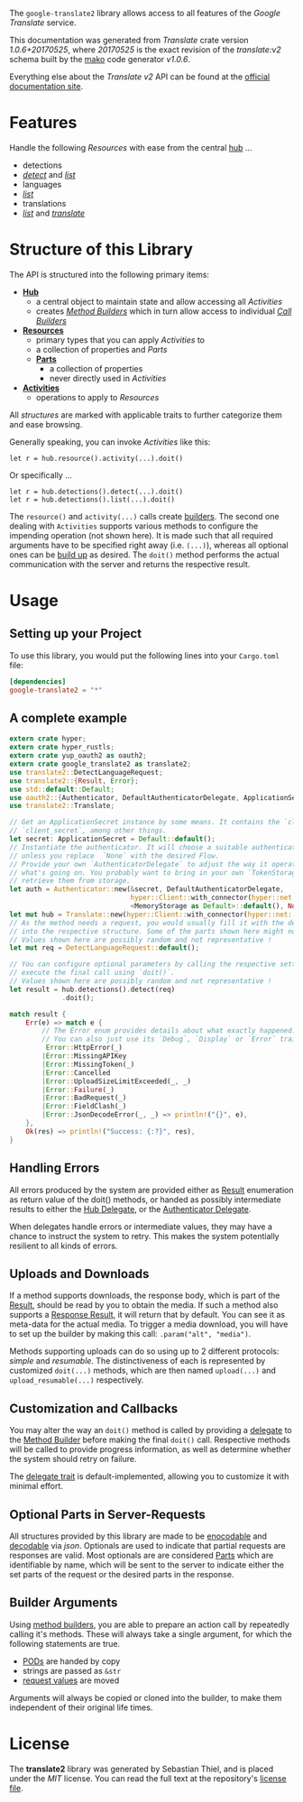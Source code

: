 <!---
DO NOT EDIT !
This file was generated automatically from 'src/mako/api/README.md.mako'
DO NOT EDIT !
-->
The `google-translate2` library allows access to all features of the *Google Translate* service.

This documentation was generated from *Translate* crate version *1.0.6+20170525*, where *20170525* is the exact revision of the *translate:v2* schema built by the [mako](http://www.makotemplates.org/) code generator *v1.0.6*.

Everything else about the *Translate* *v2* API can be found at the
[official documentation site](https://code.google.com/apis/language/translate/v2/getting_started.html).
# Features

Handle the following *Resources* with ease from the central [hub](https://docs.rs/google-translate2/1.0.6+20170525/google_translate2/struct.Translate.html) ... 

* detections
 * [*detect*](https://docs.rs/google-translate2/1.0.6+20170525/google_translate2/struct.DetectionDetectCall.html) and [*list*](https://docs.rs/google-translate2/1.0.6+20170525/google_translate2/struct.DetectionListCall.html)
* languages
 * [*list*](https://docs.rs/google-translate2/1.0.6+20170525/google_translate2/struct.LanguageListCall.html)
* translations
 * [*list*](https://docs.rs/google-translate2/1.0.6+20170525/google_translate2/struct.TranslationListCall.html) and [*translate*](https://docs.rs/google-translate2/1.0.6+20170525/google_translate2/struct.TranslationTranslateCall.html)




# Structure of this Library

The API is structured into the following primary items:

* **[Hub](https://docs.rs/google-translate2/1.0.6+20170525/google_translate2/struct.Translate.html)**
    * a central object to maintain state and allow accessing all *Activities*
    * creates [*Method Builders*](https://docs.rs/google-translate2/1.0.6+20170525/google_translate2/trait.MethodsBuilder.html) which in turn
      allow access to individual [*Call Builders*](https://docs.rs/google-translate2/1.0.6+20170525/google_translate2/trait.CallBuilder.html)
* **[Resources](https://docs.rs/google-translate2/1.0.6+20170525/google_translate2/trait.Resource.html)**
    * primary types that you can apply *Activities* to
    * a collection of properties and *Parts*
    * **[Parts](https://docs.rs/google-translate2/1.0.6+20170525/google_translate2/trait.Part.html)**
        * a collection of properties
        * never directly used in *Activities*
* **[Activities](https://docs.rs/google-translate2/1.0.6+20170525/google_translate2/trait.CallBuilder.html)**
    * operations to apply to *Resources*

All *structures* are marked with applicable traits to further categorize them and ease browsing.

Generally speaking, you can invoke *Activities* like this:

```Rust,ignore
let r = hub.resource().activity(...).doit()
```

Or specifically ...

```ignore
let r = hub.detections().detect(...).doit()
let r = hub.detections().list(...).doit()
```

The `resource()` and `activity(...)` calls create [builders][builder-pattern]. The second one dealing with `Activities` 
supports various methods to configure the impending operation (not shown here). It is made such that all required arguments have to be 
specified right away (i.e. `(...)`), whereas all optional ones can be [build up][builder-pattern] as desired.
The `doit()` method performs the actual communication with the server and returns the respective result.

# Usage

## Setting up your Project

To use this library, you would put the following lines into your `Cargo.toml` file:

```toml
[dependencies]
google-translate2 = "*"
```

## A complete example

```Rust
extern crate hyper;
extern crate hyper_rustls;
extern crate yup_oauth2 as oauth2;
extern crate google_translate2 as translate2;
use translate2::DetectLanguageRequest;
use translate2::{Result, Error};
use std::default::Default;
use oauth2::{Authenticator, DefaultAuthenticatorDelegate, ApplicationSecret, MemoryStorage};
use translate2::Translate;

// Get an ApplicationSecret instance by some means. It contains the `client_id` and 
// `client_secret`, among other things.
let secret: ApplicationSecret = Default::default();
// Instantiate the authenticator. It will choose a suitable authentication flow for you, 
// unless you replace  `None` with the desired Flow.
// Provide your own `AuthenticatorDelegate` to adjust the way it operates and get feedback about 
// what's going on. You probably want to bring in your own `TokenStorage` to persist tokens and
// retrieve them from storage.
let auth = Authenticator::new(&secret, DefaultAuthenticatorDelegate,
                              hyper::Client::with_connector(hyper::net::HttpsConnector::new(hyper_rustls::TlsClient::new())),
                              <MemoryStorage as Default>::default(), None);
let mut hub = Translate::new(hyper::Client::with_connector(hyper::net::HttpsConnector::new(hyper_rustls::TlsClient::new())), auth);
// As the method needs a request, you would usually fill it with the desired information
// into the respective structure. Some of the parts shown here might not be applicable !
// Values shown here are possibly random and not representative !
let mut req = DetectLanguageRequest::default();

// You can configure optional parameters by calling the respective setters at will, and
// execute the final call using `doit()`.
// Values shown here are possibly random and not representative !
let result = hub.detections().detect(req)
             .doit();

match result {
    Err(e) => match e {
        // The Error enum provides details about what exactly happened.
        // You can also just use its `Debug`, `Display` or `Error` traits
         Error::HttpError(_)
        |Error::MissingAPIKey
        |Error::MissingToken(_)
        |Error::Cancelled
        |Error::UploadSizeLimitExceeded(_, _)
        |Error::Failure(_)
        |Error::BadRequest(_)
        |Error::FieldClash(_)
        |Error::JsonDecodeError(_, _) => println!("{}", e),
    },
    Ok(res) => println!("Success: {:?}", res),
}

```
## Handling Errors

All errors produced by the system are provided either as [Result](https://docs.rs/google-translate2/1.0.6+20170525/google_translate2/enum.Result.html) enumeration as return value of 
the doit() methods, or handed as possibly intermediate results to either the 
[Hub Delegate](https://docs.rs/google-translate2/1.0.6+20170525/google_translate2/trait.Delegate.html), or the [Authenticator Delegate](https://docs.rs/yup-oauth2/*/yup_oauth2/trait.AuthenticatorDelegate.html).

When delegates handle errors or intermediate values, they may have a chance to instruct the system to retry. This 
makes the system potentially resilient to all kinds of errors.

## Uploads and Downloads
If a method supports downloads, the response body, which is part of the [Result](https://docs.rs/google-translate2/1.0.6+20170525/google_translate2/enum.Result.html), should be
read by you to obtain the media.
If such a method also supports a [Response Result](https://docs.rs/google-translate2/1.0.6+20170525/google_translate2/trait.ResponseResult.html), it will return that by default.
You can see it as meta-data for the actual media. To trigger a media download, you will have to set up the builder by making
this call: `.param("alt", "media")`.

Methods supporting uploads can do so using up to 2 different protocols: 
*simple* and *resumable*. The distinctiveness of each is represented by customized 
`doit(...)` methods, which are then named `upload(...)` and `upload_resumable(...)` respectively.

## Customization and Callbacks

You may alter the way an `doit()` method is called by providing a [delegate](https://docs.rs/google-translate2/1.0.6+20170525/google_translate2/trait.Delegate.html) to the 
[Method Builder](https://docs.rs/google-translate2/1.0.6+20170525/google_translate2/trait.CallBuilder.html) before making the final `doit()` call. 
Respective methods will be called to provide progress information, as well as determine whether the system should 
retry on failure.

The [delegate trait](https://docs.rs/google-translate2/1.0.6+20170525/google_translate2/trait.Delegate.html) is default-implemented, allowing you to customize it with minimal effort.

## Optional Parts in Server-Requests

All structures provided by this library are made to be [enocodable](https://docs.rs/google-translate2/1.0.6+20170525/google_translate2/trait.RequestValue.html) and 
[decodable](https://docs.rs/google-translate2/1.0.6+20170525/google_translate2/trait.ResponseResult.html) via *json*. Optionals are used to indicate that partial requests are responses 
are valid.
Most optionals are are considered [Parts](https://docs.rs/google-translate2/1.0.6+20170525/google_translate2/trait.Part.html) which are identifiable by name, which will be sent to 
the server to indicate either the set parts of the request or the desired parts in the response.

## Builder Arguments

Using [method builders](https://docs.rs/google-translate2/1.0.6+20170525/google_translate2/trait.CallBuilder.html), you are able to prepare an action call by repeatedly calling it's methods.
These will always take a single argument, for which the following statements are true.

* [PODs][wiki-pod] are handed by copy
* strings are passed as `&str`
* [request values](https://docs.rs/google-translate2/1.0.6+20170525/google_translate2/trait.RequestValue.html) are moved

Arguments will always be copied or cloned into the builder, to make them independent of their original life times.

[wiki-pod]: http://en.wikipedia.org/wiki/Plain_old_data_structure
[builder-pattern]: http://en.wikipedia.org/wiki/Builder_pattern
[google-go-api]: https://github.com/google/google-api-go-client

# License
The **translate2** library was generated by Sebastian Thiel, and is placed 
under the *MIT* license.
You can read the full text at the repository's [license file][repo-license].

[repo-license]: https://github.com/Byron/google-apis-rsblob/master/LICENSE.md
